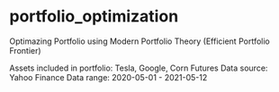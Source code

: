 # portfolio_optimization


Optimazing Portfolio using Modern Portfolio Theory (Efficient Portfolio Frontier)

Assets included in portfolio: Tesla, Google, Corn Futures
Data source: Yahoo Finance
Data range: 2020-05-01  -  2021-05-12
